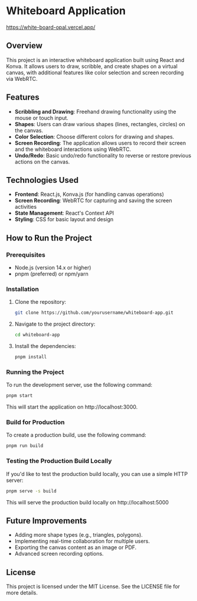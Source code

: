 # Whiteboard Application
https://white-board-opal.vercel.app/

## Overview

This project is an interactive whiteboard application built using React and Konva. It allows users to draw, scribble, and create shapes on a virtual canvas, with additional features like color selection and screen recording via WebRTC.

## Features

- **Scribbling and Drawing**: Freehand drawing functionality using the mouse or touch input.
- **Shapes**: Users can draw various shapes (lines, rectangles, circles) on the canvas.
- **Color Selection**: Choose different colors for drawing and shapes.
- **Screen Recording**: The application allows users to record their screen and the whiteboard interactions using WebRTC.
- **Undo/Redo**: Basic undo/redo functionality to reverse or restore previous actions on the canvas.

## Technologies Used

- **Frontend**: React.js, Konva.js (for handling canvas operations)
- **Screen Recording**: WebRTC for capturing and saving the screen activities
- **State Management**: React's Context API
- **Styling**: CSS for basic layout and design

## How to Run the Project

### Prerequisites

- Node.js (version 14.x or higher)
- pnpm (preferred) or npm/yarn

### Installation

1. Clone the repository:
   ```bash
   git clone https://github.com/yourusername/whiteboard-app.git
2. Navigate to the project directory:
   ```bash
   cd whiteboard-app
3. Install the dependencies:
   ```bash
   pnpm install

### Running the Project

To run the development server, use the following command:
   ```bash
   pnpm start
   ```
This will start the application on http://localhost:3000.

### Build for Production

To create a production build, use the following command:
   ```bash
   pnpm run build
   ```

### Testing the Production Build Locally

If you'd like to test the production build locally, you can use a simple HTTP server:
   ```bash
   pnpm serve -s build
   ```
This will serve the production build locally on http://localhost:5000

## Future Improvements

- Adding more shape types (e.g., triangles, polygons).
- Implementing real-time collaboration for multiple users.
- Exporting the canvas content as an image or PDF.
- Advanced screen recording options.

## License

This project is licensed under the MIT License. See the LICENSE file for more details.
